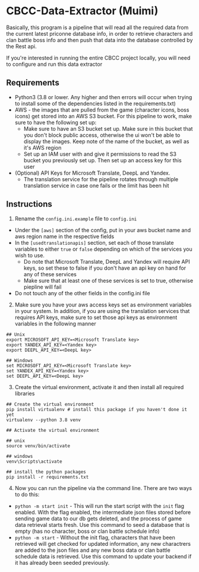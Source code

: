 # CBCC-Data-Extractor (Muimi)

Basically, this program is a pipeline that will read all the required data from the current latest priconne database info, in order to retrieve characters and clan battle boss info and then push that data into the database controlled by the Rest api.

If you're interested in running the entire CBCC project locally, you will need to configure and run this data extractor

## Requirements
- Python3 (3.8 or lower. Any higher and then errors will occur when trying to install some of the dependencies listed in the requirements.txt)
- AWS - the images that are pulled from the game (character icons, boss icons) get stored into an AWS S3 bucket. For this pipeline to work, make sure to have the following set up: 
  - Make sure to have an S3 bucket set up. Make sure in this bucket that you don't block public access, otherwise the ui won't be able to display the images. Keep note of the name of the bucket, as well as it's AWS region
  - Set up an IAM user with and give it permissions to read the S3 bucket you previously set up. Then set up an access key for this user
- (Optional) API Keys for Microsoft Translate, DeepL and Yandex. 
  - The translation service for the pipeline rotates through multiple translation service in case one fails or the limit has been hit

## Instructions
1. Rename the `config.ini.example` file to `config.ini`
  - Under the `[aws]` section of the config, put in your aws bucket name and aws region name in the respective fields
  - In the `[usedtranslationapis]` section, set each of those translate variables to either `true` or `false` depending on which of the services you wish to use.
    - Do note that Microsoft Translate, DeepL and Yandex will require API keys, so set these to false if you don't have an api key on hand for any of these services
    - Make sure that at least one of these services is set to true, otherwise piepline will fail
  - Do not touch any of the other fields in the config.ini file
2. Make sure you have your aws access keys set as environment variables in your system. In addition, if you are using the translation services that requires API keys, make sure to set those api keys as environment variables in the following manner
```
## Unix
export MICROSOFT_API_KEY=<Microsoft Translate key>
export YANDEX_API_KEY=<Yandex key>
export DEEPL_API_KEY=<DeepL key>

## Windows
set MICROSOFT_API_KEY=<Microsoft Translate key>
set YANDEX_API_KEY=<Yandex key>
set DEEPL_API_KEY=<DeepL key>
```  
3. Create the virtual environment, activate it and then install all required libraries
```
## Create the virtual environment
pip install virtualenv # install this package if you haven't done it yet
virtualenv --python 3.8 venv

## Activate the virtual environment

## unix
source venv/bin/activate

## windows
venv\Scripts\activate

## install the python packages
pip install -r requirements.txt
```
4. Now you can run the pipeline via the command line. There are two ways to do this:
- `python -m start init` - This will run the start script with the `init` flag enabled. With the flag enabled, the intermediate json files stored before sending game data to our db gets deleted, and the process of game data retrieval starts fresh. Use this command to seed a database that is empty (has no character, boss or clan battle schedule info)
- `python -m start` - Without the init flag, characters that have been retrieved will get checked for updated information, any new charactrers are added to the json files and any new boss data or clan battle schedule data is retrieved. Use this command to update your backend if it has already been seeded previously.